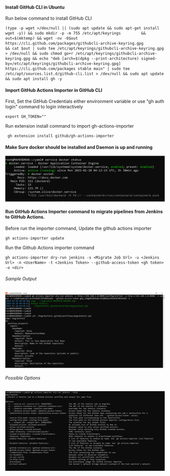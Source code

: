#### Install GitHub CLI in Ubuntu
Run below command to install GitHub CLI
```
(type -p wget >/dev/null || (sudo apt update && sudo apt-get install wget -y)) && sudo mkdir -p -m 755 /etc/apt/keyrings         && out=$(mktemp) && wget -nv -O$out https://cli.github.com/packages/githubcli-archive-keyring.gpg         && cat $out | sudo tee /etc/apt/keyrings/githubcli-archive-keyring.gpg > /dev/null && sudo chmod go+r /etc/apt/keyrings/githubcli-archive-keyring.gpg && echo "deb [arch=$(dpkg --print-architecture) signed-by=/etc/apt/keyrings/githubcli-archive-keyring.gpg] https://cli.github.com/packages stable main" | sudo tee /etc/apt/sources.list.d/github-cli.list > /dev/null && sudo apt update && sudo apt install gh -y
```

#### Import GitHub Actions Importer in GitHub CLI
First, Set the GitHub Credentials either environment variable or use "gh auth login" command to login interactively
```
export GH_TOKEN=""
```
Run extension install command to import gh-actions-importer
```
 gh extension install github/gh-actions-importer
```

#### Make Sure docker should be installed and Daemon is up and running
![alt text](image-2.png)

#### Run GitHub Actions Importer command to migrate pipelines from Jenkins to GitHub Actions.
Before run the importer command, Update the github actions importer
```
gh actions-importer update
```
Run the Github Actions importer command
```
gh actions-importer dry-run jenkins -s <Migrate Job Url> -u <Jenkins Url> -n <UserName> -t <Jenkins Token> --github-access-token <gh token> -o <dir>
```

###### Sample Output
![alt text](image.png)


###### Possible Options
![alt text](image-1.png)


